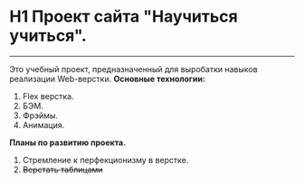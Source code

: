 # H1 Проект сайта "Научиться учиться".
------ 
Это учебный проект, предназначенный для выробатки навыков реализации Web-верстки.
**Основные технологии:**
1. Flex верстка.
2. БЭМ. 
3. Фрэймы.
4. Анимация.

**Планы по развитию проекта.**
1. Стремление к перфекционизму в верстке.
2. ~~Верстать таблицами~~ 
